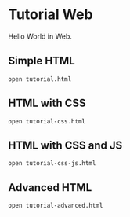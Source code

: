 # Tutorial Web

Hello World in Web.

## Simple HTML

```
open tutorial.html
```

## HTML with CSS

```
open tutorial-css.html
```

## HTML with CSS and JS

```
open tutorial-css-js.html
```

## Advanced HTML

```
open tutorial-advanced.html
```
